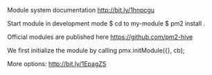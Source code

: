 Module system documentation http://bit.ly/1hnpcgu

Start module in development mode
$ cd to my-module
$ pm2 install .

Official modules are published here https://github.com/pm2-hive

We first initialize the module by calling pmx.initModule({}, cb);

More options: http://bit.ly/1EpagZS